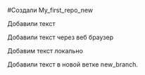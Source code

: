 ﻿#Создали My_first_repo_new

Добавили текст

Добавили текст через веб браузер

Добавим текст локально

Добавили текст в новой ветке new_branch.
